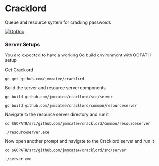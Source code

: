 # Cracklord #
Queue and resource system for cracking passwords

[![GoDoc](https://godoc.org/github.com/jmmcatee/cracklord?status.svg)](http://godoc.org/github.com/jmmcatee/cracklord)

### Server Setups ###
You are expected to have a working Go build environment with GOPATH setup

Get Cracklord

`go get github.com/jmmcatee/cracklord`

Build the server and resource server components

`go build github.com/jmmcatee/cracklord/src/server`

`go build github.com/jmmcatee/cracklord/common/resourceserver`

Navigate to the resource server directory and run it

`cd $GOPATH/src/github.com/jmmcatee/cracklord/common/resourceserver`

`./resourceserver.exe`

Now open another prompt and navigate to the Cracklord server and run it

`cd $GOPATH/src/github.com/jmmcatee/cracklord/src/server`

`./server.exe`
